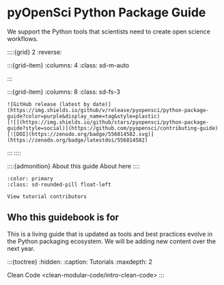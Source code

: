 # pyOpenSci Python Package Guide

We support the Python tools that scientists need to create open science workflows.

::::{grid} 2
:reverse:

:::{grid-item}
:columns: 4
:class: sd-m-auto

:::

:::{grid-item}
:columns: 8
:class: sd-fs-3

```{only} html
![GitHub release (latest by date)](https://img.shields.io/github/v/release/pyopensci/python-package-guide?color=purple&display_name=tag&style=plastic)
[![](https://img.shields.io/github/stars/pyopensci/python-package-guide?style=social)](https://github.com/pyopensci/contributing-guide)
[![DOI](https://zenodo.org/badge/556814582.svg)](https://zenodo.org/badge/latestdoi/556814582)
```

:::
::::

::::{admonition} About this guide
About here
::::

```{button-link} https://github.com/pyOpenSci/python-package-guide#contributors-
:color: primary
:class: sd-rounded-pill float-left

View tutorial contributors

```

## Who this guidebook is for

This is a living guide that is updated as tools and best practices evolve in the Python packaging ecosystem. We will be adding new content over the next year.

:::{toctree}
:hidden:
:caption: Tutorials
:maxdepth: 2

Clean Code  <clean-modular-code/intro-clean-code>
:::

